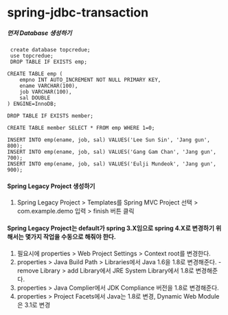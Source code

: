 # spring-jdbc-transaction

##### 먼저 Database 생성하기
```
 create database topcredue;
 use topcredue;
 DROP TABLE IF EXISTS emp;

CREATE TABLE emp (
	empno INT AUTO_INCREMENT NOT NULL PRIMARY KEY,
	ename VARCHAR(100),
	job VARCHAR(100),
	sal DOUBLE
) ENGINE=InnoDB;

DROP TABLE IF EXISTS member;

CREATE TABLE member SELECT * FROM emp WHERE 1=0;

INSERT INTO emp(ename, job, sal) VALUES('Lee Sun Sin', 'Jang gun', 800);
INSERT INTO emp(ename, job, sal) VALUES('Gang Gam Chan', 'Jang gun', 700);
INSERT INTO emp(ename, job, sal) VALUES('Eulji Mundeok', 'Jang gun', 900);
```


#### Spring Legacy Project 생성하기 
1.  Spring Legacy Project > Templates를 Spring MVC Project 선택 > com.example.demo 입력 > finish 버튼 클릭 

#### Spring Legacy Project는 default가 spring 3.X임으로 spring 4.X로 변경하기 위해서는 몇가지 작업을 수동으로 해줘야 한다. 
1. 필요시에 properties > Web Project Settings > Context root를 변경한다. 
2.  properties > Java Build Path > Libraries에서 Java 1.6을 1.8로 변경해준다. 
              - remove Library > add Library에서 JRE System Library에서 1.8로 변경해준다.
3. properties > Java Complier에서 JDK Compliance 버전을 1.8로 변경해준다. 
4. properties > Project Facets에서 Java는 1.8로 변경, Dynamic Web Module은 3.1로 변경





